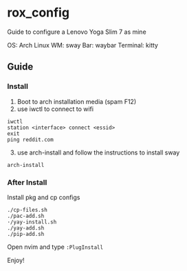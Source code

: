 # rox_config
Guide to configure a Lenovo Yoga Slim 7 as mine

OS: Arch Linux
WM: sway
Bar: waybar
Terminal: kitty

## Guide

### Install

1. Boot to arch installation media (spam F12)
2. use iwctl to connect to wifi
```
iwctl 
station <interface> connect <essid>
exit
ping reddit.com
```

3. use arch-install and follow the instructions to install sway
```
arch-install
```

### After Install

Install pkg and cp configs
```
./cp-files.sh
./pac-add.sh
·/yay-install.sh
./yay-add.sh
./pip-add.sh
```
Open nvim and type `:PlugInstall`

Enjoy!

